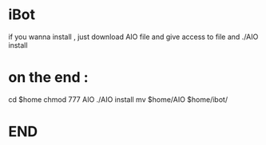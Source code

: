 # iBot
if you wanna install , 
just download AIO file
and give access to file
and ./AIO install
# on the end :
cd $home
chmod 777 AIO
./AIO install
mv $home/AIO $home/ibot/
# END
